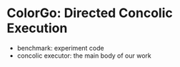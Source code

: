 # ColorGo: Directed Concolic Execution

- benchmark: experiment code
- concolic executor: the main body of our work
